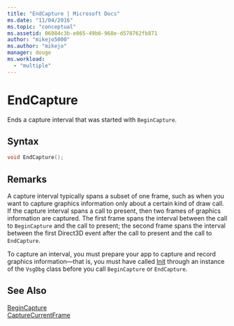 ```yaml
---
title: "EndCapture | Microsoft Docs"
ms.date: "11/04/2016"
ms.topic: "conceptual"
ms.assetid: 06084c3b-e065-49b6-968e-d578762fb871
author: "mikejo5000"
ms.author: "mikejo"
manager: douge
ms.workload: 
  - "multiple"
---
```

# EndCapture
Ends a capture interval that was started with `BeginCapture`.  
  
## Syntax  
  
```C++  
void EndCapture();  
```  
  
## Remarks  
 A capture interval typically spans a subset of one frame, such as when you want to capture graphics information only about a certain kind of draw call. If the capture interval spans a call to present, then two frames of graphics information are captured. The first frame spans the interval between the call to `BeginCapture` and the call to present; the second frame spans the interval between the first Direct3D event after the call to present and the call to `EndCapture`.  
  
 To capture an interval, you must prepare your app to capture and record graphics information—that is, you must have called [Init](init.md) through an instance of the `VsgDbg` class before you call `BeginCapture` or `EndCapture`.  
  
## See Also  
 [BeginCapture](begincapture.md)   
 [CaptureCurrentFrame](capturecurrentframe.md)